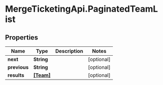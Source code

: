# MergeTicketingApi.PaginatedTeamList

## Properties

Name | Type | Description | Notes
------------ | ------------- | ------------- | -------------
**next** | **String** |  | [optional] 
**previous** | **String** |  | [optional] 
**results** | [**[Team]**](Team.md) |  | [optional] 


